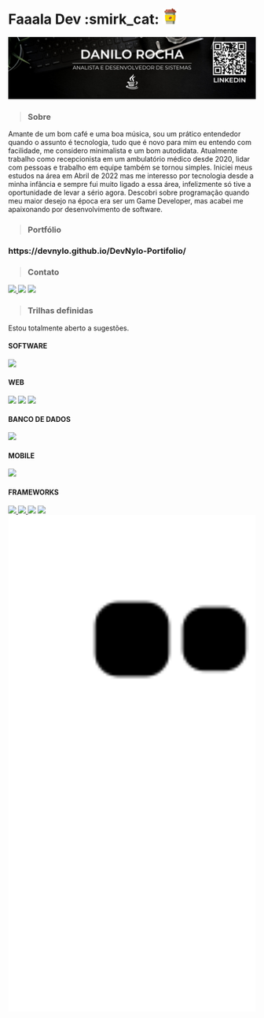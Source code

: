 <h1>Faaala Dev :smirk_cat: <img src="https://raw.githubusercontent.com/DevNylo/DevNylo/e7ed4617ce90c315745dfe41a7784e9bd4e734ea/coffee-cup.svg" width="32"></img></h1></h3>

<img src="https://github.com/DevNylo/DevNylo/blob/1fd8f1fcba78b231a7bc5b8de82cf1b31f29d02f/LInkedinBanner.png"></img>

> <h3>Sobre</h3>

<p>Amante de um bom café e uma boa música, sou um prático entendedor quando o assunto é tecnologia, tudo que é novo para mim eu entendo com facilidade, me considero minimalista e um bom autodidata. Atualmente trabalho como recepcionista em um ambulatório médico desde 2020, lidar com pessoas e trabalho em equipe também se tornou simples. Iniciei meus estudos na área em Abril de 2022 mas me interesso por tecnologia desde a minha infância e sempre fui muito ligado a essa área, infelizmente só tive a oportunidade de levar a sério agora. Descobri sobre programação quando meu maior desejo na época era ser um Game Developer, mas acabei me apaixonando por desenvolvimento de software.</p>
 
> <h3>Portfólio</h3>

<h3>https://devnylo.github.io/DevNylo-Portifolio/</h3>
  
> <h3>Contato</h3>

<p align="left">
  <a href="mailto:contato_dsr@hotmail.com" alt="Outlook">
  <img src="https://img.shields.io/badge/Microsoft_Outlook-0078D4?style=for-the-badge&logo=microsoft-outlook&logoColor=white"</a>

  <a href="https://contate.me/devnylo" alt="WhatsApp">
  <img src="https://img.shields.io/badge/WhatsApp-25D366?style=for-the-badge&logo=whatsapp&logoColor=white"/></a>

  <a href="https://www.instagram.com/nylo.exe/" alt="Instagram">
  <img src="https://img.shields.io/badge/Instagram-E4405F?style=for-the-badge&logo=instagram&logoColor=white"/></a>
</p>

> <h3>Trilhas definidas</h3>
Estou totalmente aberto a sugestões.
 
 <h4> SOFTWARE </h4>
<a href="#" alt="JAVA">
<img src="https://img.shields.io/badge/Java-ED8B00?style=for-the-badge&logo=java&logoColor=white"/><a/>

 <h4> WEB </h4>
 <a href="#" alt="HTML5">
<img src="https://img.shields.io/badge/HTML5-E34F26?style=for-the-badge&logo=html5&logoColor=white"/><a/>
 <a href="#" alt="CSS">
<img src="https://img.shields.io/badge/CSS3-1572B6?style=for-the-badge&logo=css3&logoColor=white"/><a/>
 <a href="#" alt="JavaScript">
<img src="https://img.shields.io/badge/JavaScript-F7DF1E?style=for-the-badge&logo=javascript&logoColor=black"/><a/>

 <h4> BANCO DE DADOS </h4>
<a href="#" alt="MySql">
<img src="https://img.shields.io/badge/MySQL-00000F?style=for-the-badge&logo=mysql&logoColor=white"/><a/>

 <h4> MOBILE </h4>
 <a href="#" alt="REACT NATIVE">
<img src="https://img.shields.io/badge/React_Native-20232A?style=for-the-badge&logo=react&logoColor=61DAFB"/><a/>
 <h4> FRAMEWORKS </h4>
 <a href="#" alt="REACT">
<img src="https://img.shields.io/badge/React-20232A?style=for-the-badge&logo=react&logoColor=61DAFB"/>
<a href ="#" alt="Spring">
<img src = "https://img.shields.io/badge/Spring-6DB33F?style=for-the-badge&logo=spring&logoColor=white">
<a href="#" alt="Git">
<img src="https://img.shields.io/badge/Git-E34F26?style=for-the-badge&logo=git&logoColor=white"/><a/>
<a href="#" alt="EXPO">
<img src="https://img.shields.io/badge/Expo-1B1F23?style=for-the-badge&logo=expo&logoColor=white"/><a/>

<img src="https://github.com/DevNylo/DevNylo/blob/output/github-contribution-grid-snake.svg" width="600"/>
